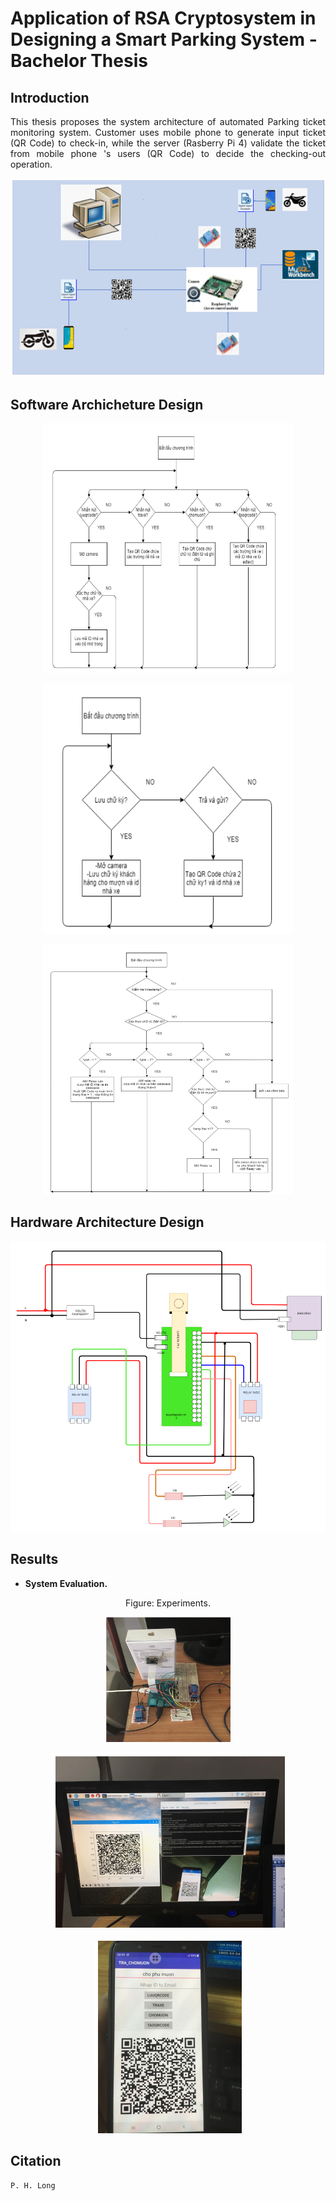 # Application of RSA Cryptosystem in Designing a Smart Parking System - Bachelor Thesis


## Introduction

<p align="justify"> 
This thesis proposes the system architecture of automated Parking ticket monitoring system. Customer uses mobile phone to generate input ticket (QR Code) to check-in, while the server (Rasberry Pi 4) validate the ticket from mobile phone 's users (QR Code) to decide the checking-out operation.
</p>
<p align="center">
  <img src="System.png" />
</p>

## Software Archicheture Design

<p align="center">
  <img src="SW2.png" width="400" height="400"/>
</p>

<p align="center">
  <img src="SW3.png" width="400" height="400"/>
</p>

<p align="center">
  <img src="SW4.png" width="400" height="400"/>
</p>

## Hardware Architecture Design

<p align="center">
  <img src="hardware2.png" />
</p>

## Results

- **System Evaluation.**
<div align=center>Figure: Experiments.</div>
<p align="center">
  <img src="hardware.png" width="200" height="200" />
</p>
<p align="center">
  <img src="system2.png" title="System Evaluation" />
</p>
<p align="center">
  <img src="system4.png" title="System Evaluation" />
</p>

## Citation
	
`P. H. Long`
